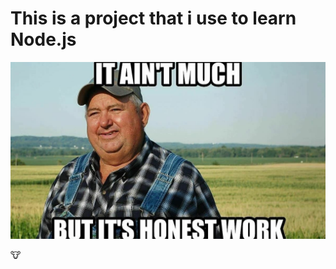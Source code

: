 # This is a project that i use to learn Node.js

![it ain't much but its honest work](content\honest_work.png)

🐮
